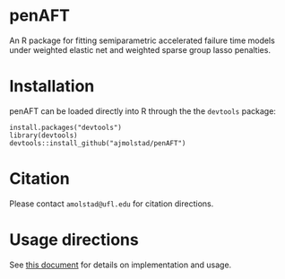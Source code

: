 # penAFT
An R package for fitting semiparametric accelerated failure time models under weighted elastic net and weighted sparse group lasso penalties. 

# Installation
penAFT can be loaded directly into R through the the `devtools` package:
```{r}
install.packages("devtools")
library(devtools)
devtools::install_github("ajmolstad/penAFT")
```
# Citation
Please contact `amolstad@ufl.edu` for citation directions. 

# Usage directions
See [this document](https://ajmolstad.github.io/docs/penAFT_Example.html) for details on implementation and usage. 


